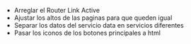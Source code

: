 * Arreglar el Router Link Active
* Ajustar los altos de las paginas para que queden igual
* Separar los datos del servicio data en servicios diferentes
* Pasar los iconos de los botones principales a html